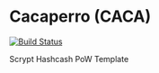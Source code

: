Cacaperro (CACA)
===========

[![Build Status](https://travis-ci.org/RazorLove/cacaperro.png?branch=master)](https://travis-ci.org/RazorLove/cacaperro)


Scrypt Hashcash PoW Template
